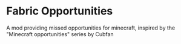 # Fabric Opportunities

A mod providing missed opportunities for minecraft, inspired by the "Minecraft opportunities" series by Cubfan 
